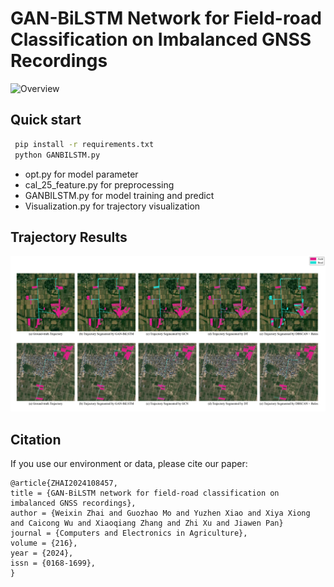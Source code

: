 # GAN-BiLSTM Network for Field-road Classification on Imbalanced GNSS Recordings

![Overview](media/model_art.png)

## Quick start

```bash
 pip install -r requirements.txt
 python GANBILSTM.py
```

* opt.py for model parameter
* cal_25_feature.py for preprocessing
* GANBILSTM.py for model training and predict
* Visualization.py for trajectory visualization

## Trajectory Results

![Results](media/trajectory.png)

## Citation

If you use our environment or data, please cite our paper:

```
@article{ZHAI2024108457,
title = {GAN-BiLSTM network for field-road classification on imbalanced GNSS recordings},
author = {Weixin Zhai and Guozhao Mo and Yuzhen Xiao and Xiya Xiong and Caicong Wu and Xiaoqiang Zhang and Zhi Xu and Jiawen Pan}
journal = {Computers and Electronics in Agriculture},
volume = {216},
year = {2024},
issn = {0168-1699},
}
```